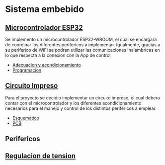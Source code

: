 # Sistema embebido


## [Microcontrolador ESP32](/SoC/ESP32/)
Se implemento un microcontrolador ESP32-WROOM, el cual se encargara de coordinar los diferentes perifericos a implementar. Igualmente, gracias a su periferico de WiFi se podran utilizar las comunicaciones inalambricas en lo que respecta a la conexion con la App de control.

- [Adecuacion y acondicionamiento](/SoC/ESP32)
- [Programacion](/SoC/ESP32)



## [Circuito Impreso](/CircuitoImpreso)

Para el proyecto se decidio implementar un circuito impreso, el cual debera contar con el microcontrolador y los diferentes acondicionamiento necesarios para el manejo y control de los distintos perifericos a emplear.

- [Esquematico](/SoC/CircuitoImpreso)
- [PCB](/SoC/CircuitoImpreso)


## Perifericos

## [Regulacion de tension](/Regulador)
